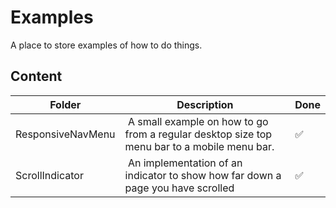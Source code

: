 # Examples

A place to store examples of how to do things.

## Content

| Folder | Description| Done |
|--------|------------|------|
| ResponsiveNavMenu | A small example on how to go from a regular desktop size top menu bar to a mobile menu bar.| :white_check_mark:
| ScrollIndicator | An implementation of an indicator to show how far down a page you have scrolled | :white_check_mark:

